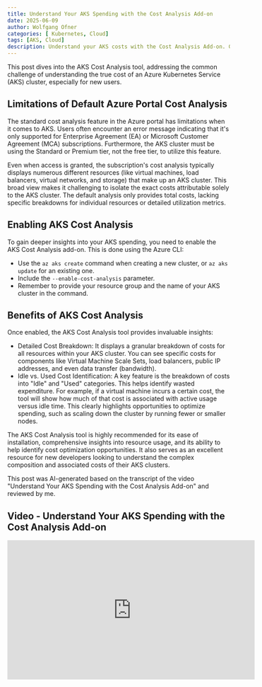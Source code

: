 ```yaml
---
title: Understand Your AKS Spending with the Cost Analysis Add-on
date: 2025-06-09
author: Wolfgang Ofner
categories: [ Kubernetes, Cloud]
tags: [AKS, Cloud]
description: Understand your AKS costs with the Cost Analysis Add-on. Get detailed breakdowns, identify idle spending, and optimize your Kubernetes budget.
---
```


This post dives into the AKS Cost Analysis tool, addressing the common challenge of understanding the true cost of an Azure Kubernetes Service (AKS) cluster, especially for new users.

## Limitations of Default Azure Portal Cost Analysis

The standard cost analysis feature in the Azure portal has limitations when it comes to AKS. Users often encounter an error message indicating that it's only supported for Enterprise Agreement (EA) or Microsoft Customer Agreement (MCA) subscriptions. Furthermore, the AKS cluster must be using the Standard or Premium tier, not the free tier, to utilize this feature.

Even when access is granted, the subscription's cost analysis typically displays numerous different resources (like virtual machines, load balancers, virtual networks, and storage) that make up an AKS cluster. This broad view makes it challenging to isolate the exact costs attributable solely to the AKS cluster. The default analysis only provides total costs, lacking specific breakdowns for individual resources or detailed utilization metrics.

## Enabling AKS Cost Analysis

To gain deeper insights into your AKS spending, you need to enable the AKS Cost Analysis add-on. This is done using the Azure CLI:

- Use the `az aks create` command when creating a new cluster, or `az aks update` for an existing one.
- Include the `--enable-cost-analysis` parameter.
- Remember to provide your resource group and the name of your AKS cluster in the command.

## Benefits of AKS Cost Analysis

Once enabled, the AKS Cost Analysis tool provides invaluable insights:

- Detailed Cost Breakdown: It displays a granular breakdown of costs for all resources within your AKS cluster. You can see specific costs for components like Virtual Machine Scale Sets, load balancers, public IP addresses, and even data transfer (bandwidth).
- Idle vs. Used Cost Identification: A key feature is the breakdown of costs into "Idle" and "Used" categories. This helps identify wasted expenditure. For example, if a virtual machine incurs a certain cost, the tool will show how much of that cost is associated with active usage versus idle time. This clearly highlights opportunities to optimize spending, such as scaling down the cluster by running fewer or smaller nodes.

The AKS Cost Analysis tool is highly recommended for its ease of installation, comprehensive insights into resource usage, and its ability to help identify cost optimization opportunities. It also serves as an excellent resource for new developers looking to understand the complex composition and associated costs of their AKS clusters.

This post was AI-generated based on the transcript of the video "Understand Your AKS Spending with the Cost Analysis Add-on" and reviewed by me.

## Video - Understand Your AKS Spending with the Cost Analysis Add-on

<iframe width="560" height="315" src="https://www.youtube.com/embed/p-JrzXZevXI" title="YouTube video player" frameborder="0" allow="accelerometer; autoplay; clipboard-write; encrypted-media; gyroscope; picture-in-picture; web-share" referrerpolicy="strict-origin-when-cross-origin" allowfullscreen></iframe>